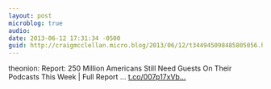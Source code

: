 ```yaml
---
layout: post
microblog: true
audio: 
date: 2013-06-12 17:31:34 -0500
guid: http://craigmcclellan.micro.blog/2013/06/12/t344945098485805056.html
---
```

theonion: Report: 250 Million Americans Still Need Guests On Their Podcasts This Week | Full Report  … [t.co/007p17xVb...](http://t.co/007p17xVbP)
